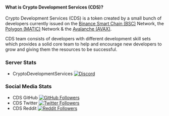 #### What is Crypto Development Services (CDS)? 

Crypto Development Services (CDS) is a token created by a small bunch of developers currently issued on the [Binance Smart Chain (BSC)](https://cryptodevelopmentservices.github.io/CDS_MetaMask_Connector/) Network, the [Polygon (MATIC)](https://cryptodevelopmentservices.github.io/CDS_MetaMask_Connector_MATIC/) Network & the [Avalanche (AVAX)](https://cryptodevelopmentservices.github.io/CDS_MetaMask_Connector_AVAX/).

CDS team consists of developers with different development skill sets which provides a solid core team to help and encourage new developers to grow and giving them the resources to be successful.

### Server Stats
* CryptoDevelopmentServices [![Discord](https://img.shields.io/discord/820375466271178762)](https://discord.gg/xUZNT9Zzcp)

### Social Media Stats
* CDS GitHub [![GitHub Followers](https://img.shields.io/github/followers/CryptoDevelopmentServices?style=social)](https://github.com/CryptoDevelopmentServices)
* CDS Twitter [![Twitter Followers](https://img.shields.io/twitter/follow/CryptoDevelopm3?style=social)](https://twitter.com/CryptoDevelopm3)
* CDS Reddit [![Reddit Followers](https://img.shields.io/Reddit/follow/CryptoDevelopment_CDS?style=social)](https://www.reddit.com/r/CryptoDevelopment_CDS)
